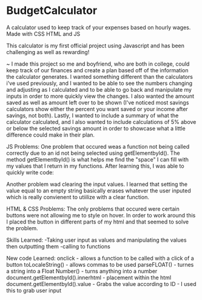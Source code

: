 # BudgetCalculator
A calculator used to keep track of your expenses based on hourly wages. Made with CSS HTML and JS

This calculator is my first official project using Javascript and has been challenging as well as rewarding!

~ I made this project so me and boyfriend, who are both in college, could keep track of our finances and create a plan based off 
  of the information the calculator generates. I wanted something different than the calculators i've used previously, and 
  I wanted to be able to see the numbers changing and adjusting as I calculated and to be able to go back and manipulate
  my inputs in order to more quickly view the changes. I also wanted the amount saved as well as amount left over to be shown (I've noticed 
  most savings calculators show either the percent you want saved or your income after savings, not both).
  Lastly, I wanted to include a summary of what the calculator calculated, and I also wanted to include calculations of 5% above or below the selected savings 
  amount in order to showcase what a little difference could make in their plan. 

JS Problems: 
  One problem that occured weas a function not being called correctly due to an id not being selected using getElementbyId(). 
  The method getElementbyId() is what helps me find the "space" I can fill with my values that I return in my functions. 
  After learning this, I was able to quickly write code: 

  Another problem wad clearing the input values. I learned that setting the value equal to an empty string basically erases whatever
  the user inputed which is really convienent to utiilize with a clear function. 
  

HTML & CSS Problems:
  The only problems that occured were certain buttons were not allowing me to style on hover. In order to work around this I 
  placed the button in different parts of my html and that seemed to solve the problem. 

  Skills Learned: 
  -Taking user input as values and manipulating the values then outputting them 
  -calling to functions 
  
  New code Learned:
    onclick - allows a function to be called with a click of a button
    toLocaleString() - allows commas to be used 
    parseFLOAT() - turnes a string into a Float
    Number() - turns anything into a number
    document.getElementbyId().innerhtml - placement within the html
    document.getElementbyId().value - Grabs the value according to ID - I used this to grab user input
  
